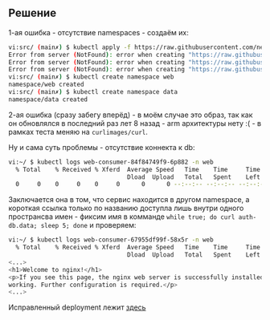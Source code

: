 ## Решение

1-ая ошибка - отсутствие namespaces - создаём их:
```bash
vi:src/ (main✗) $ kubectl apply -f https://raw.githubusercontent.com/netology-code/kuber-homeworks/main/3.5/files/task.yaml
Error from server (NotFound): error when creating "https://raw.githubusercontent.com/netology-code/kuber-homeworks/main/3.5/files/task.yaml": namespaces "web" not found
Error from server (NotFound): error when creating "https://raw.githubusercontent.com/netology-code/kuber-homeworks/main/3.5/files/task.yaml": namespaces "data" not found
Error from server (NotFound): error when creating "https://raw.githubusercontent.com/netology-code/kuber-homeworks/main/3.5/files/task.yaml": namespaces "data" not found
vi:src/ (main✗) $ kubectl create namespace web
namespace/web created
vi:src/ (main✗) $ kubectl create namespace data
namespace/data created
```
2-ая ошибка (сразу забегу вперёд) - в моём случае это образ, так как он обновлялся в последний раз лет 8 назад - arm архитектуры нету :( - в рамках теста меняю на `curlimages/curl`.

Ну и сама суть проблемы - отсутствие коннекта к db:
```bash
vi:~/ $ kubectl logs web-consumer-84f84749f9-6p882 -n web
  % Total    % Received % Xferd  Average Speed   Time    Time     Time  Current
                                 Dload  Upload   Total   Spent    Left  Speed
  0     0    0     0    0     0      0      0 --:--:-- --:--:-- --:--:--     0curl: (6) Could not resolve host: auth-db
```
Заключается она в том, что сервис находится в другом namespace, а короткая ссылка только по названию доступла лишь внутри одного пространсва имен - фиксим имя в комманде `while true; do curl auth-db.data; sleep 5; done` и проверяем:
```bash
vi:~/ $ kubectl logs web-consumer-67955df99f-58x5r -n web
  % Total    % Received % Xferd  Average Speed   Time    Time     Time  Current
                                 Dload  Upload   Total   Spent    Left  Speed
<...>
<h1>Welcome to nginx!</h1>
<p>If you see this page, the nginx web server is successfully installed and
working. Further configuration is required.</p>
<...>
```

Исправленный deployment лежит [здесь](src/task.yaml)